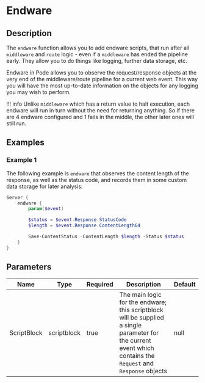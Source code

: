 # Endware

## Description

The `endware` function allows you to add endware scripts, that run after all `middleware` and `route` logic - even if a `middleware` has ended the pipeline early. They allow you to do things like logging, further data storage, etc.

Endware in Pode allows you to observe the request/response objects at the very end of the middleware/route pipeline for a current web event. This way you will have the most up-to-date information on the objects for any logging you may wish to perform.

!!! info
    Unlike `middleware` which has a return value to halt execution, each endware will run in turn without the need for returning anything. So if there are 4 endware configured and 1 fails in the middle, the other later ones will still run.

## Examples

### Example 1

The following example is `endware` that observes the content length of the response, as well as the status code, and records them in some custom data storage for later analysis:

```powershell
Server {
    endware {
        param($event)

        $status = $event.Response.StatusCode
        $length = $event.Response.ContentLength64

        Save-ContentStatus -ContentLength $length -Status $status
    }
}
```

## Parameters

| Name | Type | Required | Description | Default |
| ---- | ---- | -------- | ----------- | ------- |
| ScriptBlock | scriptblock | true | The main logic for the endware; this scriptblock will be supplied a single parameter for the current event which contains the `Request` and `Response` objects | null |
